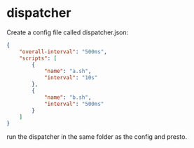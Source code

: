 # dispatcher

Create a config file called dispatcher.json:

```json
{
    "overall-interval": "500ms",
    "scripts": [
        {
            "name": "a.sh",
            "interval": "10s"
        },
        {
            "name": "b.sh",
            "interval": "500ms"
        }
    ]
}
```

run the dispatcher in the same folder as the config and presto.